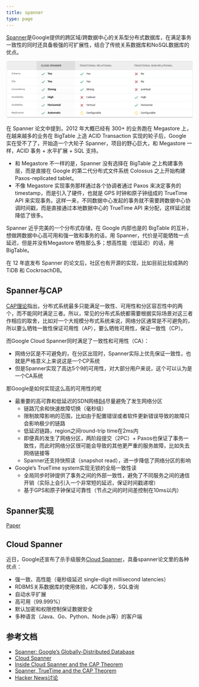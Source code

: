 ```yaml
---
title: spanner
type: page
---
```


[Spanner](https://research.google.com/archive/spanner.html)是Google提供的跨区域/跨数据中心的关系型分布式数据库，在满足事务一致性的同时还具备极强的可扩展性，结合了传统关系数据库和NoSQL数据库的优点。

![](/images/14871461131101.jpg)

在 Spanner 论文中提到，2012 年大概已经有 300+ 的业务跑在 Megastore 上，在越来越多的业务在 BigTable 上造 ACID Transaction 实现的轮子后，Google 实在受不了了，开始造一个大轮子 Spanner，项目的野心巨大，和 Megastore 一样，ACID 事务 + 水平扩展 + SQL 支持。

- 和 Megastore 不一样的是，Spanner 没有选择在 BigTable 之上构建事务层，而是直接在 Google 的第二代分布式文件系统 Colossus 之上开始构建 Paxos-replicated tablet。
- 不像 Megastore 实现事务那样通过各个协调者通过 Paxos 来决定事务的 timestamp，而是引入了硬件，也就是 GPS 时钟和原子钟组成的 TrueTime API 来实现事务。这样一来，不同数据中心发起的事务就不需要跨数据中心协调时间戳，而是直接通过本地数据中心的 TrueTime API 来分配，这样延迟就降低了很多。

Spanner 近乎完美的一个分布式存储，在 Google 内部也是的 BigTable 的互补，想做跨数据中心高可用和强一致和事务的话，用 Spanner，代价是可能牺牲一点延迟，但是并没有Megastore 牺牲那么多；想高性能（低延迟）的话，用 BigTable。

在 12 年底发布 Spanner 的论文后，社区也有开源的实现，比如目前比较成熟的 TiDB 和 CockroachDB。

## Spanner与CAP

[CAP理论](https://en.wikipedia.org/wiki/CAP_theorem)指出，分布式系统最多只能满足一致性、可用性和分区容忍性中的两个，而不能同时满足三者。所以，常见的分布式系统都需要根据实际场景对这三者作相应的取舍，比如对一个大规模分布式系统来说，网络分区通常是不可避免的，所以要么牺牲一致性保证可用性（AP），要么牺牲可用性，保证一致性（CP）。

而Google Cloud Spanner同时满足了一致性和可用性（CA）：

- 网络分区是不可避免的，在分区出现时，Spanner实际上优先保证一致性，也就是严格意义上来说这是一个CP系统
- 但是Spanner实现了高达5个9的可用性，对大部分用户来说，这个可以认为是一个CA系统

那Google是如何实现这么高的可用性的呢

- 最重要的高可靠和低延迟的SDN网络[B4](http://cseweb.ucsd.edu/~vahdat/papers/b4-sigcomm13.pdf)尽量避免了发生网络分区
    - 链路冗余和快速故障切换（毫秒级）
    - 限制故障影响的范围，比如由于配置错误或者软件更新错误导致的故障只会影响极少的链路
    - 低延迟链路，region之间round-trip time在2ms内
    - 即便真的发生了网络分区，两阶段提交（2PC）+ Paxos也保证了事务一致性，而此时网络分区很可能会导致的其他更严重的服务故障，比如失去网络链接等
    - Spanner还支持快照读（snapshot read），进一步降低了网络分区的影响
- Google’s TrueTime system实现无锁的全局一致性读
    - 全局同步时钟提供了事务之间的外部一致性，避免了不同服务之间的通信开销（实际上会引入一个非常短的延迟，保证时间戳递增）
    - 基于GPS和原子钟保证可靠性（节点之间的时间差控制在10ms以内）

## Spanner实现

[Paper](https://static.googleusercontent.com/media/research.google.com/zh-CN//archive/spanner-osdi2012.pdf)

## Cloud Spanner

近日，Google还宣布了杀手级服务[Cloud Spanner](https://cloudplatform.googleblog.com/2017/02/introducing-Cloud-Spanner-a-global-database-service-for-mission-critical-applications.html)，具备spanner论文里的各种优点：

* 强一致、高性能（毫秒级延迟 single-digit millisecond latencies）
* RDBMS关系数据库的使用体验，ACID事务，SQL查询
* 自动水平扩展
* 高可用（99.999%）
* 默认加密和权限控制保证数据安全
* 多种语言（Java、Go、Python、Node.js等）的客户端

## 参考文档

- [Spanner: Google’s Globally-Distributed Database](https://research.google.com/archive/spanner.html)
- [Cloud Spanner](https://cloud.google.com/spanner/)
- [Inside Cloud Spanner and the CAP Theorem](https://cloudplatform.googleblog.com/2017/02/inside-Cloud-Spanner-and-the-CAP-Theorem.html)
- [Spanner, TrueTime and the CAP Theorem](https://research.google.com/pubs/pub45855.html)
- [Hacker News讨论](https://news.ycombinator.com/item?id=13644959)
